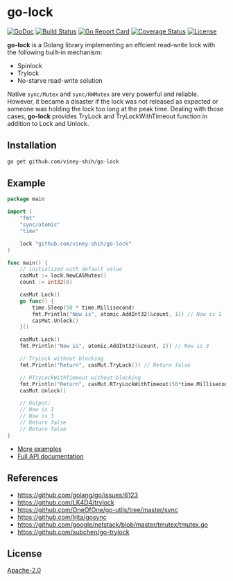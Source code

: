 # go-lock

[![GoDoc](https://godoc.org/github.com/viney-shih/go-lock?status.svg)](https://godoc.org/github.com/viney-shih/go-lock)
[![Build Status](https://travis-ci.com/viney-shih/go-lock.svg?branch=master)](https://travis-ci.com/github/viney-shih/go-lock)
[![Go Report Card](https://goreportcard.com/badge/github.com/viney-shih/go-lock)](https://goreportcard.com/report/github.com/viney-shih/go-lock)
[![Coverage Status](https://coveralls.io/repos/github/viney-shih/go-lock/badge.svg?branch=master)](https://coveralls.io/github/viney-shih/go-lock?branch=master)
[![License](http://img.shields.io/badge/License-Apache_2-red.svg?style=flat)](http://www.apache.org/licenses/LICENSE-2.0)

**go-lock** is a Golang library implementing an effcient read-write lock with the following built-in mechanism:
- Spinlock
- Trylock
- No-starve read-write solution

Native `sync/Mutex` and `sync/RWMutex` are very powerful and reliable. However, it became a disaster if the lock was not released as expected or someone was holding the lock too long at the peak time. Dealing with those cases, **go-lock** provides TryLock and TryLockWithTimeout function in addition to Lock and Unlock.

## Installation

```sh
go get github.com/viney-shih/go-lock
```

## Example
```go
package main

import (
	"fmt"
	"sync/atomic"
	"time"

	lock "github.com/viney-shih/go-lock"
)

func main() {
	// initialized with default value
	casMut := lock.NewCASMutex()
	count := int32(0)

	casMut.Lock()
	go func() {
		time.Sleep(50 * time.Millisecond)
		fmt.Println("Now is", atomic.AddInt32(&count, 1)) // Now is 1
		casMut.Unlock()
	}()

	casMut.Lock()
	fmt.Println("Now is", atomic.AddInt32(&count, 2)) // Now is 3

	// TryLock without blocking
	fmt.Println("Return", casMut.TryLock()) // Return false

	// RTryLockWithTimeout without blocking
	fmt.Println("Return", casMut.RTryLockWithTimeout(50*time.Millisecond)) // Return false
	casMut.Unlock()

	// Output:
	// Now is 1
	// Now is 3
	// Return false
	// Return false
}
```

- [More examples](./cas_test.go)
- [Full API documentation](https://godoc.org/github.com/viney-shih/go-lock)

## References
- https://github.com/golang/go/issues/6123
- https://github.com/LK4D4/trylock
- https://github.com/OneOfOne/go-utils/tree/master/sync
- https://github.com/lrita/gosync
- https://github.com/google/netstack/blob/master/tmutex/tmutex.go
- https://github.com/subchen/go-trylock

## License
[Apache-2.0](https://opensource.org/licenses/Apache-2.0)
